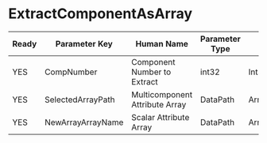 # ExtractComponentAsArray

| Ready | Parameter Key | Human Name | Parameter Type | Parameter Class |
|-------|---------------|------------|-----------------|----------------|
| YES | CompNumber | Component Number to Extract | int32 | Int32Parameter |
| YES | SelectedArrayPath | Multicomponent Attribute Array | DataPath | ArraySelectionParameter |
| YES | NewArrayArrayName | Scalar Attribute Array | DataPath | ArrayCreationParameter |
